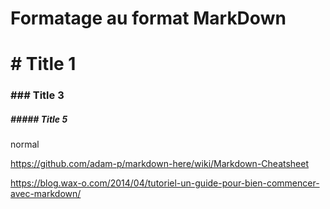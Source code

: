  # Formatage au format MarkDown  

 # \# Title 1  
 ### \#\#\# Title 3
 ##### \#\#\#\#\# Title 5
normal



https://github.com/adam-p/markdown-here/wiki/Markdown-Cheatsheet  

https://blog.wax-o.com/2014/04/tutoriel-un-guide-pour-bien-commencer-avec-markdown/
